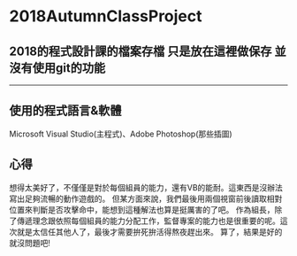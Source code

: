# 2018AutumnClassProject
2018的程式設計課的檔案存檔 只是放在這裡做保存 並沒有使用git的功能
---
***
## 使用的程式語言&軟體
Microsoft Visual Studio(主程式)、Adobe Photoshop(那些插圖)

## 心得
想得太美好了，不僅僅是對於每個組員的能力，還有VB的能耐。這東西是沒辦法寫出足夠流暢的動作遊戲的。
但某方面來說，我們最後用兩個視窗前後讀取相對位置來判斷是否攻擊命中，能想到這種解法也算是挺厲害的了吧。
作為組長，除了傳遞理念跟依照每個組員的能力分配工作，監督專案的能力也是很重要的呢。這次就是太信任其他人了，最後才需要拚死拚活得熬夜趕出來。
算了，結果是好的就沒問題吧!

 
